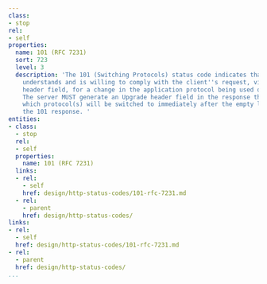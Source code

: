 ```yaml
---
class:
- stop
rel:
- self
properties:
  name: 101 (RFC 7231)
  sort: 723
  level: 3
  description: 'The 101 (Switching Protocols) status code indicates that the server
    understands and is willing to comply with the client''s request, via the Upgrade
    header field, for a change in the application protocol being used on this connection.
    The server MUST generate an Upgrade header field in the response that indicates
    which protocol(s) will be switched to immediately after the empty line that terminates
    the 101 response. '
entities:
- class:
  - stop
  rel:
  - self
  properties:
    name: 101 (RFC 7231)
  links:
  - rel:
    - self
    href: design/http-status-codes/101-rfc-7231.md
  - rel:
    - parent
    href: design/http-status-codes/
links:
- rel:
  - self
  href: design/http-status-codes/101-rfc-7231.md
- rel:
  - parent
  href: design/http-status-codes/
...
```

